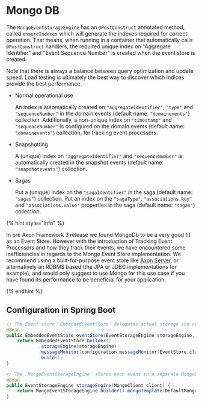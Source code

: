 # Mongo DB

The `MongoEventStorageEngine` has an `@PostConstruct` annotated method,
 called `ensureIndexes` which will generate the indexes required for correct operation. 
That means, when running in a container that automatically calls `@PostConstruct` handlers,
 the required unique index on "Aggregate Identifier" and "Event Sequence Number" is created when the event store is created.

Note that there is always a balance between query optimization and update speed. 
Load testing is ultimately the best way to discover which indices provide the best performance.

* Normal operational use

  An index is automatically created on `"aggregateIdentifier"`, `"type"` and `"sequenceNumber"` in the domain events 
   \(default name: `"domainevents"`\) collection.
  Additionally, a non-unique index on `"timestamp"` and `"sequenceNumber"` is configured on the domain events 
   \(default name: `"domainevents"`\) collection, for tracking event processors.
* Snapshotting

  A \(unique\) index on `"aggregateIdentifier"` and `"sequenceNumber"` is automatically created in the snapshot events 
   \(default name: `"snapshotevents"`\) collection.
* Sagas

  Put a \(unique\) index on the `"sagaIdentifier"` in the saga \(default name: `"sagas"`\) collection.
  Put an index on the `"sagaType"`, `"associations.key"` and `"associations.value"` properties in the saga 
   \(default name: `"sagas"`\) collection.

{% hint style="info" %}

In pre Axon Framework 3 release we found MongoDb to be a very good fit as an Event Store. 
However with the introduction of Tracking Event Processors and how they track their events,
 we have encountered some inefficiencies in regards to the Mongo Event Store implementation. 
We recommend using a built-for-purpose event store like [Axon Server](../introduction/axon-server.md),
 or alternatively an RDBMS based \(the JPA or JDBC implementations for example\),
 and would only suggest to use Mongo for this use case if you have found its performance to be beneficial for your application.
 
{% endhint %}

## Configuration in Spring Boot

```java
// The Event store `EmbeddedEventStore` delegates actual storage and retrieval of events to an `EventStorageEngine`.
@Bean
public EmbeddedEventStore eventStore(EventStorageEngine storageEngine, AxonConfiguration configuration) {
    return EmbeddedEventStore.builder()
            .storageEngine(storageEngine)
            .messageMonitor(configuration.messageMonitor(EventStore.class, "eventStore"))
            .build();
}

// The `MongoEventStorageEngine` stores each event in a separate MongoDB document
@Bean
public EventStorageEngine storageEngine(MongoClient client) {
    return MongoEventStorageEngine.builder().mongoTemplate(DefaultMongoTemplate.builder().mongoDatabase(client).build()).build();
}
```

